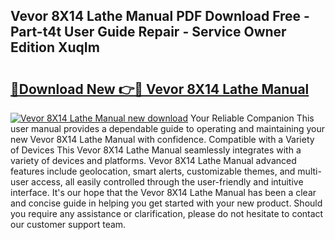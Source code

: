 ## Vevor 8X14 Lathe Manual PDF Download Free - Part-t4t User Guide Repair - Service Owner Edition XuqIm

# <h2><a href="http://cf13148.oget.top/?id=Vevor+8X14+Lathe+Manual">🔗Download New 👉🔴 Vevor 8X14 Lathe Manual</a></h2>

[![Vevor 8X14 Lathe Manual new download](https://i.imgur.com/5g1atiW.png)](http://cf13148.oget.top/?id=Vevor+8X14+Lathe+Manual)
Your Reliable Companion This user manual provides a dependable guide to operating and maintaining your new Vevor 8X14 Lathe Manual with confidence. Compatible with a Variety of Devices This Vevor 8X14 Lathe Manual seamlessly integrates with a variety of devices and platforms. Vevor 8X14 Lathe Manual advanced features include geolocation, smart alerts, customizable themes, and multi-user access, all easily controlled through the user-friendly and intuitive interface. It's our hope that the Vevor 8X14 Lathe Manual has been a clear and concise guide in helping you get started with your new product. Should you require any assistance or clarification, please do not hesitate to contact our customer support team.
